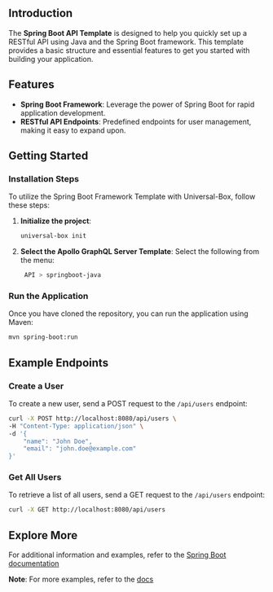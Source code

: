 ## Introduction

The **Spring Boot API Template** is designed to help you quickly set up a RESTful API using Java and the Spring Boot framework. This template provides a basic structure and essential features to get you started with building your application.

## Features

- **Spring Boot Framework**: Leverage the power of Spring Boot for rapid application development.
- **RESTful API Endpoints**: Predefined endpoints for user management, making it easy to expand upon.

## Getting Started

### Installation Steps
To utilize the Spring Boot Framework Template with Universal-Box, follow these steps:

1. **Initialize the project**:
   ```bash
   universal-box init
   ```
2. **Select the Apollo GraphQL Server Template**:
Select the following from the menu:
   ```bash
    API > springboot-java
    ```

### Run the Application
Once you have cloned the repository, you can run the application using Maven:
```bash
mvn spring-boot:run
```

## Example Endpoints

### Create a User
To create a new user, send a POST request to the `/api/users` endpoint:
```bash
curl -X POST http://localhost:8080/api/users \
-H "Content-Type: application/json" \
-d '{
    "name": "John Doe",
    "email": "john.doe@example.com"
}'
```

### Get All Users
To retrieve a list of all users, send a GET request to the `/api/users` endpoint:
```bash
curl -X GET http://localhost:8080/api/users
```

## Explore More
For additional information and examples, refer to the [Spring Boot documentation](https://spring.io/projects/spring-boot/)

**Note**: For more examples, refer to the [docs](https://github.com/Abhishek-Mallick/universal-box/tree/main/template/API/Hasura-GraphQL/docs.md)